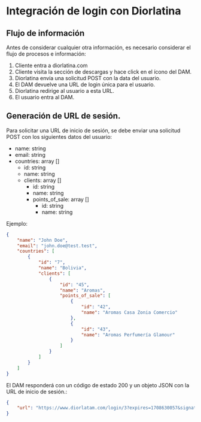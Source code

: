 # Integración de login con Diorlatina

## Flujo de información
Antes de considerar cualquier otra información, es necesario considerar el flujo de procesos e información:
1.	Cliente entra a diorlatina.com 
2.	Cliente visita la sección de descargas y hace click en el ícono del DAM.
3.	Diorlatina envía una solicitud POST con la data del usuario. 
4.	El DAM devuelve una URL de login única para el usuario.
5.	Diorlatina redirige al usuario a esta URL.
6.	El usuario entra al DAM.

## Generación de URL de sesión.
Para solicitar una URL de inicio de sesión, se debe enviar una solicitud POST con los siguientes datos del usuario:

- name: string
- email: string
- countries: array []
    - id: string
    - name: string
    - clients: array []
        - id: string
        - name: string
        - points_of_sale: array []
            - id: string
            - name: string

Ejemplo:
```json
{
    "name": "John Doe",
    "email": "john.doe@test.test",
    "countries": [
        {
            "id": "7",
            "name": "Bolivia",
            "clients": [
                {
                    "id": "45",
                    "name": "Aromas",
                    "points_of_sale": [
                        {
                            "id": "42",
                            "name": "Aromas Casa Zonia Comercio"
                        },
                        {
                            "id": "43",
                            "name": "Aromas Perfumería Glamour"
                        }
                    ]
                }
            ]
        }
    ]
}
```

El DAM responderá con un código de estado 200 y un objeto JSON con la URL de inicio de sesión.:
```json
{
    "url": "https://www.diorlatam.com/login/3?expires=1708630057&signature=194dc4744ba7b8339c65f14907957652397492"
}
```